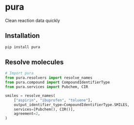 # pura
Clean reaction data quickly

## Installation

```bash
pip install pura
```

## Resolve molecules

```python
# Import pura
from pura.resolvers import resolve_names
from pura.compound import CompoundIdentifierType
from pura.services import Pubchem, CIR

smiles = resolve_names(
    ["aspirin", "ibuprofen", "toluene"],
    output_identifier_type=CompoundIdentifierType.SMILES,
    services=[Pubchem(), CIR()],
    agreement=2,
)
```

